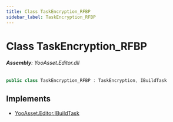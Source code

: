 ```yaml
---
title: Class TaskEncryption_RFBP
sidebar_label: TaskEncryption_RFBP
---
```

# Class TaskEncryption_RFBP


###### **Assembly**: YooAsset.Editor.dll

```csharp title="Declaration"
public class TaskEncryption_RFBP : TaskEncryption, IBuildTask
```

## Implements

* [YooAsset.Editor.IBuildTask](../YooAsset.Editor/IBuildTask.md)
